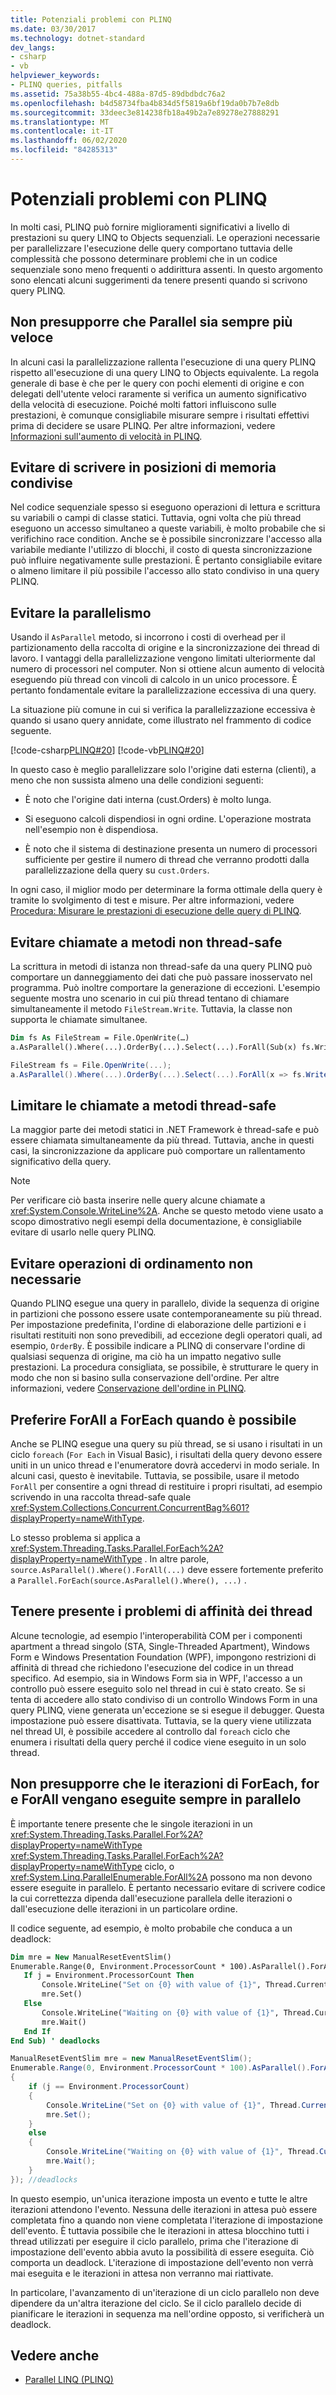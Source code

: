 ```yaml
---
title: Potenziali problemi con PLINQ
ms.date: 03/30/2017
ms.technology: dotnet-standard
dev_langs:
- csharp
- vb
helpviewer_keywords:
- PLINQ queries, pitfalls
ms.assetid: 75a38b55-4bc4-488a-87d5-89dbdbdc76a2
ms.openlocfilehash: b4d58734fba4b834d5f5819a6bf19da0b7b7e8db
ms.sourcegitcommit: 33deec3e814238fb18a49b2a7e89278e27888291
ms.translationtype: MT
ms.contentlocale: it-IT
ms.lasthandoff: 06/02/2020
ms.locfileid: "84285313"
---
```

# <a name="potential-pitfalls-with-plinq"></a>Potenziali problemi con PLINQ

In molti casi, PLINQ può fornire miglioramenti significativi a livello di prestazioni su query LINQ to Objects sequenziali. Le operazioni necessarie per parallelizzare l'esecuzione delle query comportano tuttavia delle complessità che possono determinare problemi che in un codice sequenziale sono meno frequenti o addirittura assenti. In questo argomento sono elencati alcuni suggerimenti da tenere presenti quando si scrivono query PLINQ.

## <a name="dont-assume-that-parallel-is-always-faster"></a>Non presupporre che Parallel sia sempre più veloce

In alcuni casi la parallelizzazione rallenta l'esecuzione di una query PLINQ rispetto all'esecuzione di una query LINQ to Objects equivalente. La regola generale di base è che per le query con pochi elementi di origine e con delegati dell'utente veloci raramente si verifica un aumento significativo della velocità di esecuzione. Poiché molti fattori influiscono sulle prestazioni, è comunque consigliabile misurare sempre i risultati effettivi prima di decidere se usare PLINQ. Per altre informazioni, vedere [Informazioni sull'aumento di velocità in PLINQ](understanding-speedup-in-plinq.md).

## <a name="avoid-writing-to-shared-memory-locations"></a>Evitare di scrivere in posizioni di memoria condivise

Nel codice sequenziale spesso si eseguono operazioni di lettura e scrittura su variabili o campi di classe statici. Tuttavia, ogni volta che più thread eseguono un accesso simultaneo a queste variabili, è molto probabile che si verifichino race condition. Anche se è possibile sincronizzare l'accesso alla variabile mediante l'utilizzo di blocchi, il costo di questa sincronizzazione può influire negativamente sulle prestazioni. È pertanto consigliabile evitare o almeno limitare il più possibile l'accesso allo stato condiviso in una query PLINQ.

## <a name="avoid-over-parallelization"></a>Evitare la parallelismo

Usando il `AsParallel` metodo, si incorrono i costi di overhead per il partizionamento della raccolta di origine e la sincronizzazione dei thread di lavoro. I vantaggi della parallelizzazione vengono limitati ulteriormente dal numero di processori nel computer. Non si ottiene alcun aumento di velocità eseguendo più thread con vincoli di calcolo in un unico processore. È pertanto fondamentale evitare la parallelizzazione eccessiva di una query.

La situazione più comune in cui si verifica la parallelizzazione eccessiva è quando si usano query annidate, come illustrato nel frammento di codice seguente.

[!code-csharp[PLINQ#20](~/samples/snippets/csharp/VS_Snippets_Misc/plinq/cs/plinqsamples.cs#20)]
[!code-vb[PLINQ#20](~/samples/snippets/visualbasic/VS_Snippets_Misc/plinq/vb/plinq2_vb.vb#20)]

In questo caso è meglio parallelizzare solo l'origine dati esterna (clienti), a meno che non sussista almeno una delle condizioni seguenti:

- È noto che l'origine dati interna (cust.Orders) è molto lunga.

- Si eseguono calcoli dispendiosi in ogni ordine. L'operazione mostrata nell'esempio non è dispendiosa.

- È noto che il sistema di destinazione presenta un numero di processori sufficiente per gestire il numero di thread che verranno prodotti dalla parallelizzazione della query su `cust.Orders`.

In ogni caso, il miglior modo per determinare la forma ottimale della query è tramite lo svolgimento di test e misure. Per altre informazioni, vedere [Procedura: Misurare le prestazioni di esecuzione delle query di PLINQ](how-to-measure-plinq-query-performance.md).

## <a name="avoid-calls-to-non-thread-safe-methods"></a>Evitare chiamate a metodi non thread-safe

La scrittura in metodi di istanza non thread-safe da una query PLINQ può comportare un danneggiamento dei dati che può passare inosservato nel programma. Può inoltre comportare la generazione di eccezioni. L'esempio seguente mostra uno scenario in cui più thread tentano di chiamare simultaneamente il metodo `FileStream.Write`. Tuttavia, la classe non supporta le chiamate simultanee.

```vb
Dim fs As FileStream = File.OpenWrite(…)
a.AsParallel().Where(...).OrderBy(...).Select(...).ForAll(Sub(x) fs.Write(x))
```

```csharp
FileStream fs = File.OpenWrite(...);
a.AsParallel().Where(...).OrderBy(...).Select(...).ForAll(x => fs.Write(x));
```

## <a name="limit-calls-to-thread-safe-methods"></a>Limitare le chiamate a metodi thread-safe

La maggior parte dei metodi statici in .NET Framework è thread-safe e può essere chiamata simultaneamente da più thread. Tuttavia, anche in questi casi, la sincronizzazione da applicare può comportare un rallentamento significativo della query.

> [!NOTE]
> Per verificare ciò basta inserire nelle query alcune chiamate a <xref:System.Console.WriteLine%2A>. Anche se questo metodo viene usato a scopo dimostrativo negli esempi della documentazione, è consigliabile evitare di usarlo nelle query PLINQ.

## <a name="avoid-unnecessary-ordering-operations"></a>Evitare operazioni di ordinamento non necessarie

Quando PLINQ esegue una query in parallelo, divide la sequenza di origine in partizioni che possono essere usate contemporaneamente su più thread. Per impostazione predefinita, l'ordine di elaborazione delle partizioni e i risultati restituiti non sono prevedibili, ad eccezione degli operatori quali, ad esempio, `OrderBy`. È possibile indicare a PLINQ di conservare l'ordine di qualsiasi sequenza di origine, ma ciò ha un impatto negativo sulle prestazioni. La procedura consigliata, se possibile, è strutturare le query in modo che non si basino sulla conservazione dell'ordine. Per altre informazioni, vedere [Conservazione dell'ordine in PLINQ](order-preservation-in-plinq.md).

## <a name="prefer-forall-to-foreach-when-it-is-possible"></a>Preferire ForAll a ForEach quando è possibile

Anche se PLINQ esegue una query su più thread, se si usano i risultati in un ciclo `foreach` (`For Each` in Visual Basic), i risultati della query devono essere uniti in un unico thread e l'enumeratore dovrà accedervi in modo seriale. In alcuni casi, questo è inevitabile. Tuttavia, se possibile, usare il metodo `ForAll` per consentire a ogni thread di restituire i propri risultati, ad esempio scrivendo in una raccolta thread-safe quale <xref:System.Collections.Concurrent.ConcurrentBag%601?displayProperty=nameWithType>.

Lo stesso problema si applica a <xref:System.Threading.Tasks.Parallel.ForEach%2A?displayProperty=nameWithType> . In altre parole, `source.AsParallel().Where().ForAll(...)` deve essere fortemente preferito a `Parallel.ForEach(source.AsParallel().Where(), ...)` .

## <a name="be-aware-of-thread-affinity-issues"></a>Tenere presente i problemi di affinità dei thread

Alcune tecnologie, ad esempio l'interoperabilità COM per i componenti apartment a thread singolo (STA, Single-Threaded Apartment), Windows Form e Windows Presentation Foundation (WPF), impongono restrizioni di affinità di thread che richiedono l'esecuzione del codice in un thread specifico. Ad esempio, sia in Windows Form sia in WPF, l'accesso a un controllo può essere eseguito solo nel thread in cui è stato creato. Se si tenta di accedere allo stato condiviso di un controllo Windows Form in una query PLINQ, viene generata un'eccezione se si esegue il debugger. Questa impostazione può essere disattivata. Tuttavia, se la query viene utilizzata nel thread UI, è possibile accedere al controllo dal `foreach` ciclo che enumera i risultati della query perché il codice viene eseguito in un solo thread.

## <a name="dont-assume-that-iterations-of-foreach-for-and-forall-always-execute-in-parallel"></a>Non presupporre che le iterazioni di ForEach, for e ForAll vengano eseguite sempre in parallelo

È importante tenere presente che le singole iterazioni in un <xref:System.Threading.Tasks.Parallel.For%2A?displayProperty=nameWithType> <xref:System.Threading.Tasks.Parallel.ForEach%2A?displayProperty=nameWithType> ciclo, o <xref:System.Linq.ParallelEnumerable.ForAll%2A> possono ma non devono essere eseguite in parallelo. È pertanto necessario evitare di scrivere codice la cui correttezza dipenda dall'esecuzione parallela delle iterazioni o dall'esecuzione delle iterazioni in un particolare ordine.

Il codice seguente, ad esempio, è molto probabile che conduca a un deadlock:

```vb
Dim mre = New ManualResetEventSlim()
Enumerable.Range(0, Environment.ProcessorCount * 100).AsParallel().ForAll(Sub(j)
   If j = Environment.ProcessorCount Then
       Console.WriteLine("Set on {0} with value of {1}", Thread.CurrentThread.ManagedThreadId, j)
       mre.Set()
   Else
       Console.WriteLine("Waiting on {0} with value of {1}", Thread.CurrentThread.ManagedThreadId, j)
       mre.Wait()
   End If
End Sub) ' deadlocks
```

```csharp
ManualResetEventSlim mre = new ManualResetEventSlim();
Enumerable.Range(0, Environment.ProcessorCount * 100).AsParallel().ForAll((j) =>
{
    if (j == Environment.ProcessorCount)
    {
        Console.WriteLine("Set on {0} with value of {1}", Thread.CurrentThread.ManagedThreadId, j);
        mre.Set();
    }
    else
    {
        Console.WriteLine("Waiting on {0} with value of {1}", Thread.CurrentThread.ManagedThreadId, j);
        mre.Wait();
    }
}); //deadlocks
```

In questo esempio, un'unica iterazione imposta un evento e tutte le altre iterazioni attendono l'evento. Nessuna delle iterazioni in attesa può essere completata fino a quando non viene completata l'iterazione di impostazione dell'evento. È tuttavia possibile che le iterazioni in attesa blocchino tutti i thread utilizzati per eseguire il ciclo parallelo, prima che l'iterazione di impostazione dell'evento abbia avuto la possibilità di essere eseguita. Ciò comporta un deadlock. L'iterazione di impostazione dell'evento non verrà mai eseguita e le iterazioni in attesa non verranno mai riattivate.

In particolare, l'avanzamento di un'iterazione di un ciclo parallelo non deve dipendere da un'altra iterazione del ciclo. Se il ciclo parallelo decide di pianificare le iterazioni in sequenza ma nell'ordine opposto, si verificherà un deadlock.

## <a name="see-also"></a>Vedere anche

- [Parallel LINQ (PLINQ)](introduction-to-plinq.md)
